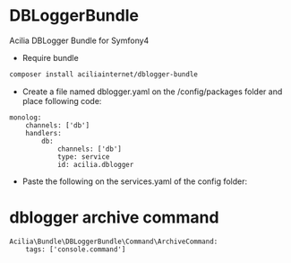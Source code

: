 # DBLoggerBundle

Acilia DBLogger Bundle for Symfony4

* Require bundle
```bash
composer install aciliainternet/dblogger-bundle
```

* Create a file named dblogger.yaml on the /config/packages folder and place following code:
```
monolog:
    channels: ['db']
    handlers:
        db:
            channels: ['db']
            type: service
            id: acilia.dblogger
```
* Paste the following on the services.yaml of the config folder:
# dblogger archive command
```
Acilia\Bundle\DBLoggerBundle\Command\ArchiveCommand:
    tags: ['console.command'] 
```